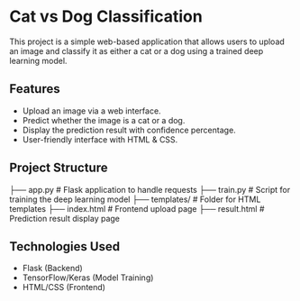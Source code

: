 # Cat vs Dog Classification

This project is a simple web-based application that allows users to upload an image and classify it as either a cat or a dog using a trained deep learning model.

## Features
- Upload an image via a web interface.
- Predict whether the image is a cat or a dog.
- Display the prediction result with confidence percentage.
- User-friendly interface with HTML & CSS.

## Project Structure
├── app.py # Flask application to handle requests 
├── train.py # Script for training the deep learning model 
├── templates/ # Folder for HTML templates 
             ├── index.html # Frontend upload page 
             ├── result.html # Prediction result display page 
## Technologies Used
- Flask (Backend)
- TensorFlow/Keras (Model Training)
- HTML/CSS (Frontend)
